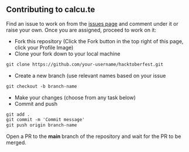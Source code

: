 ## Contributing to calcu.te

Find an issue to work on from the [issues page](https://github.com/DarkFalc0n/calcu.te/issues) and comment under it or raise your own. Once you are assigned, proceed to work on it: 

* Fork this repository (Click the Fork button in the top right of this page, click your Profile Image)
* Clone your fork down to your local machine

```markdown
git clone https://github.com/your-username/hacktoberfest.git
```

* Create a new branch (use relevant names based on your issue

```markdown
git checkout -b branch-name
```

* Make your changes (choose from any task below)
* Commit and push

```markdown
git add .
git commit -m 'Commit message'
git push origin branch-name
```
Open a PR to the <b> main </b> branch of the repository and wait for the PR to be merged.
